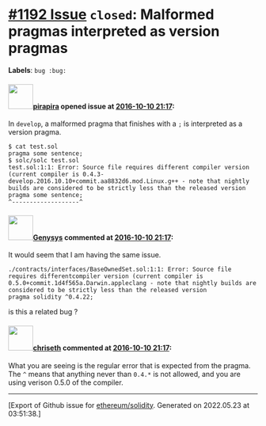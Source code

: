 # [\#1192 Issue](https://github.com/ethereum/solidity/issues/1192) `closed`: Malformed pragmas interpreted as version pragmas
**Labels**: `bug :bug:`


#### <img src="https://avatars.githubusercontent.com/u/44281?u=19789513178700ad73a6cf535a40fbbfdc1ad615&v=4" width="50">[pirapira](https://github.com/pirapira) opened issue at [2016-10-10 21:17](https://github.com/ethereum/solidity/issues/1192):

In `develop`, a malformed pragma that finishes with a `;` is interpreted as a version pragma.

```
$ cat test.sol 
pragma some sentence;
$ solc/solc test.sol 
test.sol:1:1: Error: Source file requires different compiler version (current compiler is 0.4.3-develop.2016.10.10+commit.aa8832d6.mod.Linux.g++ - note that nightly builds are considered to be strictly less than the released version
pragma some sentence;
^-------------------^
```


#### <img src="https://avatars.githubusercontent.com/u/33553806?v=4" width="50">[Genysys](https://github.com/Genysys) commented at [2016-10-10 21:17](https://github.com/ethereum/solidity/issues/1192#issuecomment-440862485):

It would seem that I am having the same issue. 

```
./contracts/interfaces/BaseOwnedSet.sol:1:1: Error: Source file requires differentcompiler version (current compiler is 0.5.0+commit.1d4f565a.Darwin.appleclang - note that nightly builds are considered to be strictly less than the released version
pragma solidity ^0.4.22;
```

is this a related bug ?

#### <img src="https://avatars.githubusercontent.com/u/9073706?v=4" width="50">[chriseth](https://github.com/chriseth) commented at [2016-10-10 21:17](https://github.com/ethereum/solidity/issues/1192#issuecomment-442473736):

What you are seeing is the regular error that is expected from the pragma. The `^` means that anything never than `0.4.*` is not allowed, and you are using verison 0.5.0 of the compiler.


-------------------------------------------------------------------------------



[Export of Github issue for [ethereum/solidity](https://github.com/ethereum/solidity). Generated on 2022.05.23 at 03:51:38.]
